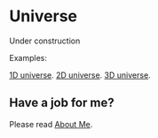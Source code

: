 ﻿# Universe

Under construction

Examples:

[1D universe](https://raw.githack.com/anhr/universe/master/Examples/1D.html).
[2D universe](https://raw.githack.com/anhr/universe/master/Examples/2D.html).
[3D universe](https://raw.githack.com/anhr/universe/master/Examples/3D.html).

 ## Have a job for me?
Please read [About Me](https://anhr.github.io/AboutMe/).
